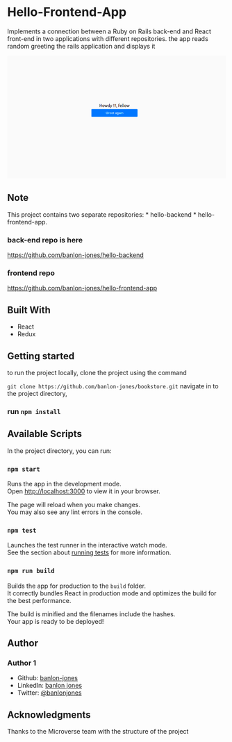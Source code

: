 # Hello-Frontend-App
Implements a connection between a Ruby on Rails back-end and React front-end in two applications with different repositories. 
the app reads random greeting the rails application and displays it


![app-screenshot](appImage1.png)

## Note
This project contains two separate repositories: * hello-backend * hello-frontend-app.

### back-end repo is here

https://github.com/banlon-jones/hello-backend

### frontend repo

https://github.com/banlon-jones/hello-frontend-app

## Built With 
 - React
 - Redux

## Getting started
to run the project locally, clone the project using the command 

`git clone https://github.com/banlon-jones/bookstore.git`
navigate in to the project directory, 

### run `npm install`

## Available Scripts

In the project directory, you can run:

### `npm start`

Runs the app in the development mode.\
Open [http://localhost:3000](http://localhost:3000) to view it in your browser.

The page will reload when you make changes.\
You may also see any lint errors in the console.

### `npm test`

Launches the test runner in the interactive watch mode.\
See the section about [running tests](https://facebook.github.io/create-react-app/docs/running-tests) for more information.

### `npm run build`

Builds the app for production to the `build` folder.\
It correctly bundles React in production mode and optimizes the build for the best performance.

The build is minified and the filenames include the hashes.\
Your app is ready to be deployed!

## Author

### Author 1
 - Github: [banlon-jones](https://github.com/banlon-jones)
 - LinkedIn: [banlon jones](https://www.linkedin.com/in/banlon-jones-b0205812a)
 - Twitter: [@banlonjones](https://twitter.com/banlonjones)

## Acknowledgments

Thanks to the Microverse team with the structure of the project
